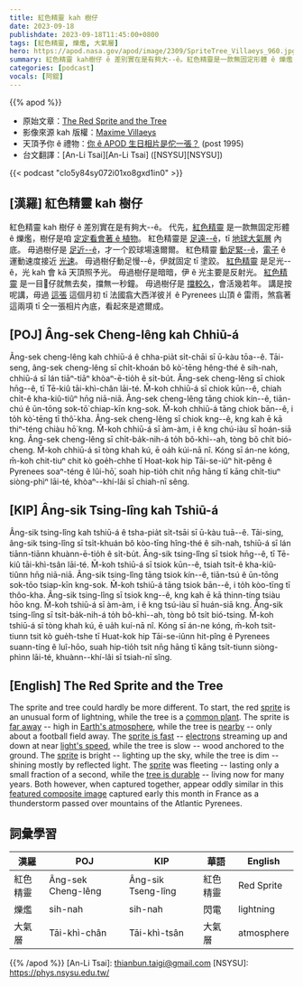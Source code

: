 ```yaml
---
title: 紅色精靈 kah 樹仔
date: 2023-09-18
publishdate: 2023-09-18T11:45:00+0800
tags: [紅色精靈, 爍爁, 大氣層]
hero: https://apod.nasa.gov/apod/image/2309/SpriteTree_Villaeys_960.jpg
summary: 紅色精靈 kah樹仔 ê 差別實在是有夠大--ê。紅色精靈是一款無固定形體 ê 爍爁，樹仔是咱定定看會著 ê 植物。
categories: [podcast]
vocals: [阿錕]
---
```


{{% apod %}}

- 原始文章：[The Red Sprite and the Tree](https://apod.nasa.gov/apod/ap230918.html)
- 影像來源 kah 版權：[Maxime Villaeys](https://www.instagram.com/maximevillaeys/)
- 天頂予你 ê 禮物：[你 ê APOD 生日相片是佗一張？](https://apod.nasa.gov/apod/calendar/allyears.html) (post 1995)
- 台文翻譯：[An-Li Tsai][An-Li Tsai] ([NSYSU][NSYSU])

{{< podcast "clo5y84sy072i01xo8gxd1in0" >}}

## [漢羅] 紅色精靈 kah 樹仔
紅色精靈 kah 樹仔 ê 差別實在是有夠大--ê。
代先，[紅色精靈][sprite 1] 是一款無固定形體 ê 爍爁，樹仔是咱 [定定看會著 ê 植物][common plant]。
紅色精靈是 [足遠--ê][far away]，tī [地球大氣層][Earth's atmosphere] 內底。
毋過樹仔是 [足近--ê][nearby]，才一个跤球場遠爾爾。
紅色精靈 [動足緊--ê][sprite is fast]，[電子][electrons] ê 運動速度接近 [光速][light's speed]。
毋過樹仔動足慢--ê，伊就固定 tī 塗跤。
[紅色精靈][sprite 2] 是足光--ê，光 kah 會 kā 天頂照予光。
毋過樹仔是暗暗，伊 ê 光主要是反射光。
[紅色精靈][sprite 3] 是一目𥍉仔就無去矣，擋無一秒鐘。
毋過樹仔是 [擋較久][tree is durable]，會活幾若年。
講是按呢講，毋過 [這張][featured composite image] 這個月初 tī 法國翕大西洋彼爿 ê Pyrenees 山頂 ê 雷雨，煞翕著這兩項 tī 仝一張相片內底，看起來是遮爾成。

## [POJ] Âng-sek Cheng-lêng kah Chhiū-á
Âng-sek cheng-lêng kah chhiū-á ê chha-pia̍t si̍t-chāi sī ū-kàu tōa--ê.
Tāi-seng, âng-sek cheng-lêng sī chi̍t-khoán bô kò͘-tēng hêng-thé ê sih-nah, chhiū-á sī lán tiāⁿ-tiāⁿ khòaⁿ-ē-tio̍h ê si̍t-bu̍t.
Âng-sek cheng-lêng sī chiok hn̄g--ê, tī Tē-kiû tāi-khì-chân lāi-té.
M̄-koh chhiū-á sī chiok kūn--ê, chiah chi̍t-ê kha-kiû-tiûⁿ hn̄g niā-niā.
Âng-sek cheng-lêng tāng chiok kín--ê, tiān-chú ê ūn-tōng sok-tō͘ chiap-kīn kng-sok.
M̄-koh chhiū-á tāng chiok bān--ê, i to̍h kò͘-tēng tī thô͘-kha.
Âng-sek cheng-lêng sī chiok kng--ê, kng kah ē kā thiⁿ-téng chiàu hō͘ kng.
M̄-koh chhiū-á sī àm-àm, i ê kng chú-iàu sī hoán-siā kng.
Âng-sek cheng-lêng sī chi̍t-ba̍k-nih-á to̍h bô-khì--ah, tòng bô chi̍t bió-cheng.
M̄-koh chhiū-á sī tòng khah kú, ē oa̍h kúi-nā nî.
Kóng sī án-ne kóng, m̄-koh chit-tiuⁿ chit kò goe̍h-chhe tī Hoat-kok hip Tāi-se-iûⁿ hit-pêng ê Pyrenees soaⁿ-téng ê lûi-hō͘, soah hip-tio̍h chit nn̄g hāng tī kāng chi̍t-tiuⁿ siòng-phìⁿ lāi-té, khòaⁿ--khí-lâi sī chiah-nī sêng.

## [KIP] Âng-sik Tsing-lîng kah Tshiū-á
Âng-sik tsing-lîng kah tshiū-á ê tsha-pia̍t si̍t-tsāi sī ū-kàu tuā--ê.
Tāi-sing, âng-sik tsing-lîng sī tsi̍t-khuán bô kòo-tīng hîng-thé ê sih-nah, tshiū-á sī lán tiānn-tiānn khuànn-ē-tio̍h ê si̍t-bu̍t.
Âng-sik tsing-lîng sī tsiok hn̄g--ê, tī Tē-kiû tāi-khì-tsân lāi-té.
M̄-koh tshiū-á sī tsiok kūn--ê, tsiah tsi̍t-ê kha-kiû-tiûnn hn̄g niā-niā.
Âng-sik tsing-lîng tāng tsiok kín--ê, tiān-tsú ê ūn-tōng sok-tōo tsiap-kīn kng-sok.
M̄-koh tshiū-á tāng tsiok bān--ê, i to̍h kòo-tīng tī thôo-kha.
Âng-sik tsing-lîng sī tsiok kng--ê, kng kah ē kā thinn-tíng tsiàu hōo kng.
M̄-koh tshiū-á sī àm-àm, i ê kng tsú-iàu sī huán-siā kng.
Âng-sik tsing-lîng sī tsi̍t-ba̍k-nih-á to̍h bô-khì--ah, tòng bô tsi̍t bió-tsing.
M̄-koh tshiū-á sī tòng khah kú, ē ua̍h kuí-nā nî.
Kóng sī án-ne kóng, m̄-koh tsit-tiunn tsit kò gue̍h-tshe tī Huat-kok hip Tāi-se-iûnn hit-pîng ê Pyrenees suann-tíng ê luî-hōo, suah hip-tio̍h tsit nn̄g hāng tī kāng tsi̍t-tiunn siòng-phìnn lāi-té, khuànn--khí-lâi sī tsiah-nī sîng.

## [English] The Red Sprite and the Tree
The sprite and tree could hardly be more different.
To start, the red [sprite][sprite 1] is an unusual form of lightning, while the tree is a [common plant][common plant].
The sprite is [far away][far away] -- high in [Earth's atmosphere][Earth's atmosphere], while the tree is [nearby][nearby] -- only about a football field away.
The [sprite is fast][sprite is fast] -- [electrons][electrons] streaming up and down at near [light's speed][light's speed], while the tree is slow -- wood anchored to the ground.
The [sprite][sprite 2] is bright -- lighting up the sky, while the tree is dim -- shining mostly by reflected light.
The [sprite][sprite 3] was fleeting -- lasting only a small fraction of a second, while the [tree is durable][tree is durable] -- living now for many years.
Both however, when captured together, appear oddly similar in this [featured composite image][featured composite image] captured early this month in France as a thunderstorm passed over mountains of the Atlantic Pyrenees.

## 詞彙學習

|漢羅|POJ|KIP|華語|English|
|-|-|-|-|-|
|紅色精靈|Âng-sek Cheng-lêng|Âng-sik Tseng-lîng|紅色精靈|Red Sprite|
|爍爁|sih-nah|sih-nah|閃電|lightning|
|大氣層|Tāi-khì-chân|Tāi-khì-tsân|大氣層|atmosphere|

{{% /apod %}}
[An-Li Tsai]: thianbun.taigi@gmail.com
[NSYSU]: https://phys.nsysu.edu.tw/

[copyright]: https://apod.nasa.gov/apod/fap/lib/about_apod.html#srapply
[License]: https://creativecommons.org/licenses/by/2.0/

[sprite 1]:https://en.wikipedia.org/wiki/Sprite_(lightning)
[common plant]:https://www.poetryfoundation.org/poetrymagazine/poems/12744/trees
[far away]:https://diaryofdennis.files.wordpress.com/2019/08/shy-cat-wants-me-to-keep-distance.jpg
[Earth's atmosphere]:https://www.nasa.gov/image-feature/upper-atmosphere-phenomena-caused-by-thunderstorms/
[nearby]:https://www.petmoo.com/wp-content/uploads/toptengamaimages/how-to-select-the-right-pet-camera/latest-pet-camera-features.jpg
[sprite is fast]:https://apod.nasa.gov/apod/ap210104.html
[electrons]:https://www.aps.org/publications/apsnews/200010/history.cfm
[light's speed]:https://en.wikipedia.org/wiki/Speed_of_light
[sprite 2]:https://apod.nasa.gov/apod/ap210330.html
[sprite 3]:https://svs.gsfc.nasa.gov/11059
[tree is durable]:https://onetreeplanted.org/blogs/stories/oldest-tallest-biggest-trees
[featured composite image]:https://www.instagram.com/p/CwzJQ8ANidq/
